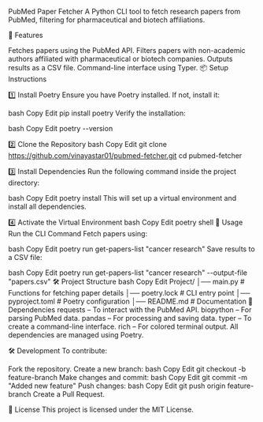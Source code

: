 PubMed Paper Fetcher
A Python CLI tool to fetch research papers from PubMed, filtering for pharmaceutical and biotech affiliations.

📌 Features

Fetches papers using the PubMed API.
Filters papers with non-academic authors affiliated with pharmaceutical or biotech companies.
Outputs results as a CSV file.
Command-line interface using Typer.
📦 Setup Instructions

1️⃣ Install Poetry
Ensure you have Poetry installed. If not, install it:

bash
Copy
Edit
pip install poetry
Verify the installation:

bash
Copy
Edit
poetry --version

2️⃣ Clone the Repository
bash
Copy
Edit
git clone https://github.com/vinayastar01/pubmed-fetcher.git
cd pubmed-fetcher

3️⃣ Install Dependencies
Run the following command inside the project directory:

bash
Copy
Edit
poetry install
This will set up a virtual environment and install all dependencies.

4️⃣ Activate the Virtual Environment
bash
Copy
Edit
poetry shell
🚀 Usage
Run the CLI Command
Fetch papers using:

bash
Copy
Edit
poetry run get-papers-list "cancer research"
Save results to a CSV file:

bash
Copy
Edit
poetry run get-papers-list "cancer research" --output-file "papers.csv"
🛠 Project Structure
bash
Copy
Edit
Project/
│── main.py        # Functions for fetching paper details
│── poetry.lock               # CLI entry point
│── pyproject.toml         # Poetry configuration
│── README.md              # Documentation
📝 Dependencies
requests – To interact with the PubMed API.
biopython – For parsing PubMed data.
pandas – For processing and saving data.
typer – To create a command-line interface.
rich – For colored terminal output.
All dependencies are managed using Poetry.

🛠 Development
To contribute:

Fork the repository.
Create a new branch:
bash
Copy
Edit
git checkout -b feature-branch
Make changes and commit:
bash
Copy
Edit
git commit -m "Added new feature"
Push changes:
bash
Copy
Edit
git push origin feature-branch
Create a Pull Request.

📜 License
This project is licensed under the MIT License.
